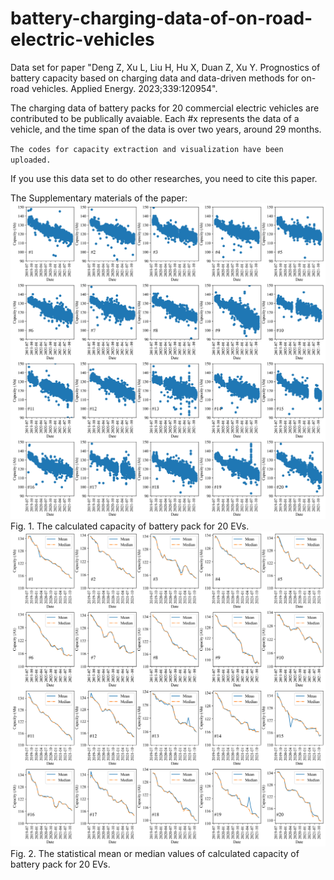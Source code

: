 # battery-charging-data-of-on-road-electric-vehicles
Data set for paper "Deng Z, Xu L, Liu H, Hu X, Duan Z, Xu Y. Prognostics of battery capacity based on charging data and data-driven methods for on-road vehicles. Applied Energy. 2023;339:120954".

The charging data of battery packs for 20 commercial electric vehicles are contributed to be publically avaiable. 
Each #x represents the data of a vehicle, and the time span of the data is over two years, around 29 months.

`The codes for capacity extraction and visualization have been uploaded.`

If you use this data set to do other researches, you need to cite this paper.

The Supplementary materials of the paper:
![image](/Fig1.png)
Fig. 1. The calculated capacity of battery pack for 20 EVs.
![image](/Fig2.png)
Fig. 2. The statistical mean or median values of calculated capacity of battery pack for 20 EVs.
